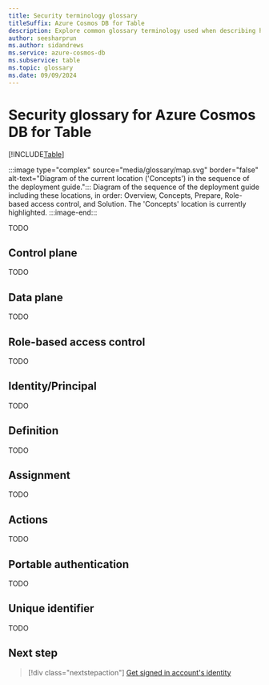 ```yaml
---
title: Security terminology glossary
titleSuffix: Azure Cosmos DB for Table
description: Explore common glossary terminology used when describing how to managed role-based access control within Azure Cosmos DB for Table.
author: seesharprun
ms.author: sidandrews
ms.service: azure-cosmos-db
ms.subservice: table
ms.topic: glossary
ms.date: 09/09/2024
---
```


# Security glossary for Azure Cosmos DB for Table

[!INCLUDE[Table](../../includes/appliesto-table.md)]

:::image type="complex" source="media/glossary/map.svg" border="false" alt-text="Diagram of the current location ('Concepts') in the sequence of the deployment guide.":::
Diagram of the sequence of the deployment guide including these locations, in order: Overview, Concepts, Prepare, Role-based access control, and Solution. The 'Concepts' location is currently highlighted.
:::image-end:::

TODO

## Control plane

TODO

## Data plane

TODO

## Role-based access control

TODO

## Identity/Principal

TODO

## Definition

TODO

## Assignment

TODO

## Actions

TODO

## Portable authentication

TODO

## Unique identifier

TODO

## Next step

> [!div class="nextstepaction"]
> [Get signed in account's identity](how-to-get-signed-in-identity.md)
